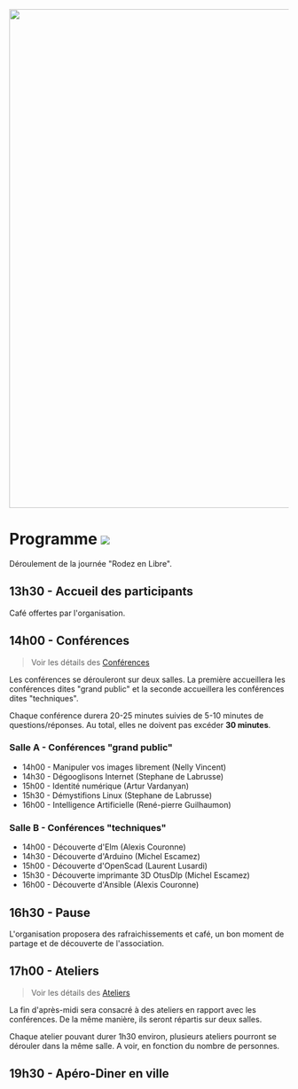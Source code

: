 <img src="https://github.com/aru2l/rodez-libre-2017/blob/master/assets/img/rodez.png" width="900" />


# Programme <img src="https://img.shields.io/badge/statut-%20in%20progress-brightgreen.svg"/>

Déroulement de la journée "Rodez en Libre".


## 13h30 - Accueil des participants

Café offertes par l'organisation.


## 14h00 - Conférences

> Voir les détails des [Conférences](https://github.com/aru2l/rodez-libre-2017/blob/master/Conférences.md)

Les conférences se dérouleront sur deux salles. La première accueillera les conférences dites "grand public" et la seconde accueillera les conférences dites "techniques".

Chaque conférence durera 20-25 minutes suivies de 5-10 minutes de questions/réponses. Au total, elles ne doivent pas excéder **30 minutes**.


### Salle A - Conférences "grand public"

* 14h00 - Manipuler vos images librement (Nelly Vincent)
* 14h30 - Dégooglisons Internet (Stephane de Labrusse)
* 15h00 - Identité numérique (Artur Vardanyan)
* 15h30 - Démystifions Linux (Stephane de Labrusse)
* 16h00 - Intelligence Artificielle (René-pierre Guilhaumon)


### Salle B - Conférences "techniques"

* 14h00 - Découverte d'Elm (Alexis Couronne)
* 14h30 - Découverte d'Arduino (Michel Escamez)
* 15h00 - Découverte d'OpenScad (Laurent Lusardi)
* 15h30 - Découverte imprimante 3D OtusDlp (Michel Escamez)
* 16h00 - Découverte d'Ansible (Alexis Couronne)


## 16h30 - Pause

L'organisation proposera des rafraichissements et café, un bon moment de partage et de découverte de l'association.


## 17h00 - Ateliers

> Voir les détails des [Ateliers](https://github.com/aru2l/rodez-libre-2017/blob/master/Ateliers.md)

La fin d'après-midi sera consacré à des ateliers en rapport avec les conférences. De la même manière, ils seront répartis sur deux salles.

Chaque atelier pouvant durer 1h30 environ, plusieurs ateliers pourront se dérouler dans la même salle. A voir, en fonction du nombre de personnes.

## 19h30 - Apéro-Diner en ville


